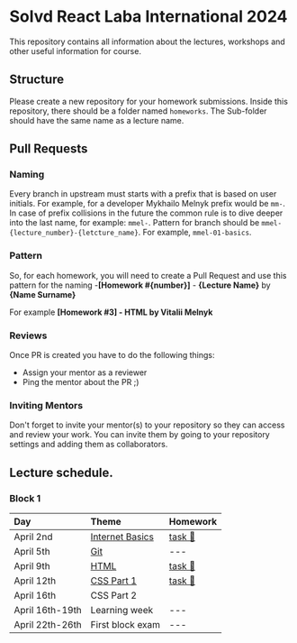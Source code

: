 # Solvd React Laba International 2024

This repository contains all information about the lectures, workshops and other useful information for course.

## Structure

Please create a new repository for your homework submissions. Inside this repository, there should be a folder named `homeworks`. The Sub-folder should have the same name as a lecture name.

## Pull Requests

### Naming

Every branch in upstream must starts with a prefix that is based on user initials. For example, for a developer Mykhailo Melnyk prefix would be `mm-`. In case of prefix collisions in the future the common rule is to dive deeper into the last name, for example: `mmel-`. Pattern for branch should be `mmel-{lecture_number}-{letcture_name}`. For example, `mmel-01-basics`.

### Pattern

So, for each homework, you will need to create a Pull Request and use this pattern for the naming -**[Homework #{number}]** - **{Lecture Name}** by **{Name Surname}**

For example **[Homework #3] - HTML by Vitalii Melnyk**

### Reviews

Once PR is created you have to do the following things:

- Assign your mentor as a reviewer
- Ping the mentor about the PR ;)

### Inviting Mentors

Don't forget to invite your mentor(s) to your repository so they can access and review your work. You can invite them by going to your repository settings and adding them as collaborators.

## Lecture schedule.

### Block 1

| Day             | Theme                                             | Homework                                     |
| :-------------- | :------------------------------------------------ | :------------------------------------------- |
| April 2nd       | [Internet Basics](./lectures/01-basics/README.md) | [task 🔗](./lectures/01-basics/task.md)      |
| April 5th       | [Git](./lectures/02-git/README.md)                | ---                                          |
| April 9th       | [HTML](./lectures/03-html-basics/README.md)       | [task 🔗](./lectures/03-html-basics/task.md) |
| April 12th      | [CSS Part 1](./lectures/04-css/README.md)         | [task 🔗](./lectures/04-css/task.md)         |
| April 16th      | CSS Part 2                                        |                                              |
| April 16th-19th | Learning week                                     | ---                                          |
| April 22th-26th | First block exam                                  | ---                                          |
